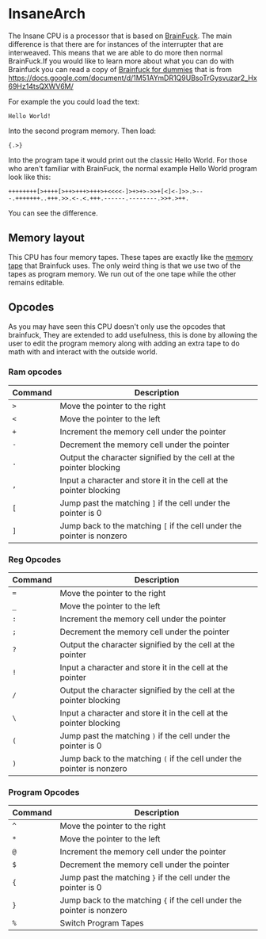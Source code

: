 # InsaneArch
The Insane CPU is a processor that is based on [BrainFuck](https://esolangs.org/wiki/Brainfuck). The main difference is that there are for instances of the interrupter that are interweaved. This means that we are able to do more then normal BrainFuck.If you would like to learn more about what you can do with Brainfuck you can read a copy of  [Brainfuck for dummies](BrainfuckForDummies.md) that is from https://docs.google.com/document/d/1M51AYmDR1Q9UBsoTrGysvuzar2_Hx69Hz14tsQXWV6M/

For example the you could load the text:

```Hello World!```

Into the second program memory. Then load:

```{.>}```

Into the program tape it would print out the classic Hello World. For those who aren't familiar with BrainFuck, the normal example Hello World program look like this: 

```++++++++[>++++[>++>+++>+++>+<<<<-]>+>+>->>+[<]<-]>>.>---.+++++++..+++.>>.<-.<.+++.------.--------.>>+.>++.```

You can see the difference.

## Memory layout 

This CPU has four memory tapes. These tapes are exactly like the [memory tape](https://esolangs.org/wiki/Brainfuck#Memory_and_wrapping) that Brainfuck uses. The only weird thing is that we use two of the tapes as program memory. We run out of the one tape while the other remains editable.

## Opcodes

As you may have seen this CPU doesn't only use the opcodes that brainfuck, They are extended to add usefulness, this is done by allowing the user to edit the program memory along with adding an extra tape to do math with and interact with the outside world.

### Ram opcodes
| Command | Description |
|---|---|
| ```>``` | Move the pointer to the right |
| ```<``` | Move the pointer to the left |
| ```+``` | Increment the memory cell under the pointer |
| ```-``` | Decrement the memory cell under the pointer |
| ```.``` | Output the character signified by the cell at the pointer blocking |
| ```,``` | Input a character and store it in the cell at the pointer blocking |
| ```[``` | Jump past the matching ```]``` if the cell under the pointer is 0 |
| ```]``` | Jump back to the matching ```[``` if the cell under the pointer is nonzero |

### Reg Opcodes
| Command | Description |
|---|---|
| ```=``` | Move the pointer to the right |
| ```_``` | Move the pointer to the left |
| ```:``` | Increment the memory cell under the pointer |
| ```;``` | Decrement the memory cell under the pointer |
| ```?``` | Output the character signified by the cell at the pointer |
| ```!``` | Input a character and store it in the cell at the pointer |
| ```/``` | Output the character signified by the cell at the pointer blocking |
| ```\``` | Input a character and store it in the cell at the pointer blocking |
| ```(``` | Jump past the matching ```)``` if the cell under the pointer is 0 |
| ```)``` | Jump back to the matching ```(``` if the cell under the pointer is nonzero |

### Program Opcodes
| Command | Description |
|---|---|
| ```^``` | Move the pointer to the right |
| ```*``` | Move the pointer to the left |
| ```@``` | Increment the memory cell under the pointer |
| ```$``` | Decrement the memory cell under the pointer |
| ```{``` | Jump past the matching ```}``` if the cell under the pointer is 0 |
| ```}``` | Jump back to the matching ```{``` if the cell under the pointer is nonzero |
| ```%``` | Switch Program Tapes |
